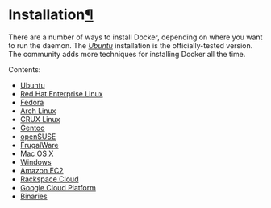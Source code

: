 Installation[¶](#installation "Permalink to this headline")
===========================================================

There are a number of ways to install Docker, depending on where you
want to run the daemon. The [*Ubuntu*](ubuntulinux/#ubuntu-linux)
installation is the officially-tested version. The community adds more
techniques for installing Docker all the time.

Contents:

-   [Ubuntu](ubuntulinux/)
-   [Red Hat Enterprise Linux](rhel/)
-   [Fedora](fedora/)
-   [Arch Linux](archlinux/)
-   [CRUX Linux](cruxlinux/)
-   [Gentoo](gentoolinux/)
-   [openSUSE](openSUSE/)
-   [FrugalWare](frugalware/)
-   [Mac OS X](mac/)
-   [Windows](windows/)
-   [Amazon EC2](amazon/)
-   [Rackspace Cloud](rackspace/)
-   [Google Cloud Platform](google/)
-   [Binaries](binaries/)

